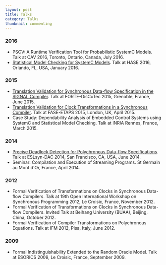 ```yaml
---
layout: post
title: Talks
category: Talks
thumbnail: commenting
---
```


### 2016
* PSCV: A Runtime Verification Tool for Probabilistic SystemC Models. Talk at CAV 2016, Toronto, Ontario, Canada, July 2016.
* [Statistical Model Checking for SystemC Models](http://channgo2203.github.io/pdfs/hase16_slides.pdf). Talk at HASE 2016, Orlando, FL, USA, January 2016.

### 2015
* [Translation Validation for Synchronous Data-flow Specification in the SIGNAL Compiler](http://channgo2203.github.io/pdfs/forte15_slides.pdf). Talk at FORTE-DisCoTec 2015, Grenoble, France, June 2015.
* [Translation Validation for Clock Transformations in a Synchronous Compiler](http://channgo2203.github.io/pdfs/fase15_slides.pdf). Talk at FASE-ETAPS 2015, London, UK, April 2015.
* Case Study: Dependability Analysis of Embedded Control Systems using SystemC and Statistical Model Checking. Talk at INRIA Rennes, France, March 2015.

### 2014
* [Precise Deadlock Detection for Polychronous Data-flow Specifications](http://channgo2203.github.io/pdfs/dac14_slides.pdf). Talk at ESLsyn-DAC 2014, San Francisco, CA, USA, June 2014.
* Seminar: Compilation and Execution of Streaming Programs. St Germain au Mont d'Or, France, April 2014.

### 2012
* Formal Verification of Transformations on Clocks in Synchronous Data-flow Compilers. Talk at 19th Open International Workshop on 
Synchronous Programming 2012, Le Croisic, France, November 2012.
* Formal Verification of Transformations on Clocks in Synchronous Data-flow Compilers. Invited Talk at Beihang University (BUAA), Beijing, China, October 2012.
* Formal Verification of Compiler Transformations on Polychronous Equations. Talk at IFM 2012, Pisa, Italy, June 2012.

### 2009
* Formal Indistinguishability Extended to the Random Oracle Model. Talk at ESORICS 2009, Le Croisic, France, September 2009.
